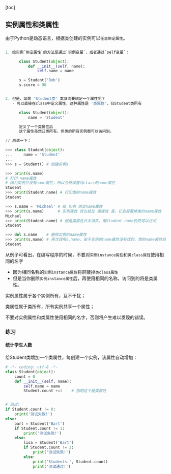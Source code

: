 
[toc]

## 实例属性和类属性
由于Python是动态语言，根据类创建的实例可以`任意绑定属性`。

```py

1. 给实例`绑定属性`的方法是通过`实例变量`，或者通过`self变量`：

      class Student(object):
          def __init__(self, name):
              self.name = name

      s = Student('Bob')
      s.score = 90


2. 但是，如果 'Student类' 本身需要绑定一个属性呢？
   - 可以直接在class中定义属性，这种属性是 '类属性'，归Student类所有

      class Student(object):
          name = 'Student'

      定义了一个类属性后
      这个属性虽然归类所有，但类的所有实例都可以访问到。

// 测试一下：

>>> class Student(object):
...     name = 'Student'
...
>>> s = Student() # 创建实例s

>>> print(s.name)
# 打印 name属性
# 因为实例并没有name属性，所以会继续查找class的name属性
Student
>>> print(Student.name) # 打印类的name属性
Student

>>> s.name = 'Michael' # 给 实例 绑定name属性
>>> print(s.name)      # 实例属性 优先级比 类属性 高，它会屏蔽掉类的name属性
Michael
>>> print(Student.name) # 但是类属性并未消失，用Student.name仍然可以访问
Student

>>> del s.name    # 删除实例的name属性
>>> print(s.name) # 再次调用s.name，由于实例的name属性没有找到，类的name属性就显示出来了
Student
```

从例子可看出，在编写程序的时候，不要对`实例instance属性`和`类class属性`使用相同的名字
- 因为相同名称的`实例instance属性`将屏蔽掉`类class属性`
- 但是当你删除`实例instance属性`后，再使用相同的名称，访问到的将是类属性。


实例属性属于各个实例所有，互不干扰；

类属性属于类所有，所有实例共享一个属性；

不要对实例属性和类属性使用相同的名字，否则将产生难以发现的错误。


### 练习

#### 统计学生人数
给Student类增加一个类属性，每创建一个实例，该属性自动增加：

```py
# -*- coding: utf-8 -*-
class Student(object):
    count = 0
    def __init__(self, name):
        self.name = name
        Student.count +=1    # 指明这个是类属性


# 测试:
if Student.count != 0:
    print('测试失败!')
else:
    bart = Student('Bart')
    if Student.count != 1:
        print('测试失败!')
    else:
        lisa = Student('Bart')
        if Student.count != 2:
            print('测试失败!')
        else:
            print('Students:', Student.count)
            print('测试通过!')
```

